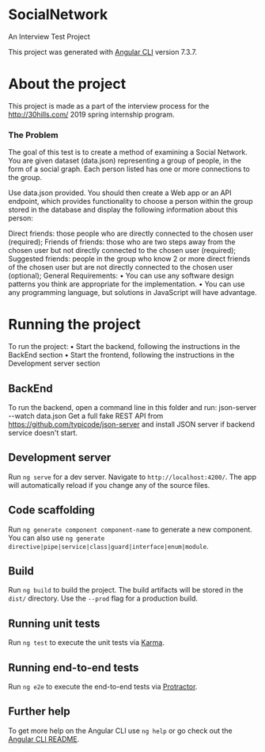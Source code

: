 # SocialNetwork

An Interview Test Project

This project was generated with [Angular CLI](https://github.com/angular/angular-cli) version 7.3.7.

# About the project

This project is made as a part of the interview process for the http://30hills.com/ 2019 spring internship program.

### The Problem 

The goal of this test is to create a method of examining a Social Network. You are given dataset (data.json) representing a group of people, in the form of a social graph. Each person listed has one or more connections to the group.

Use data.json provided. You should then create a Web app or an API endpoint, which provides functionality to choose a person within the group stored in the database and display the following information about this person:

Direct friends: those people who are directly connected to the chosen user (required);
Friends of friends: those who are two steps away from the chosen user but not directly connected to the chosen user (required);
Suggested friends: people in the group who know 2 or more direct friends of the chosen user but are not directly connected to the chosen user (optional);
General Requirements:
• You can use any software design patterns you think are appropriate for the implementation.
• You can use any programming language, but solutions in JavaScript will have advantage.

# Running the project

To run the project:
• Start the backend, following the instructions in the BackEnd section
• Start the frontend, following the instructions in the Development server section 

## BackEnd

To run the backend, open a command line in this folder and run: json-server --watch data.json 
Get a full fake REST API from https://github.com/typicode/json-server and install JSON server if backend service doesn't start.

## Development server

Run `ng serve` for a dev server. Navigate to `http://localhost:4200/`. The app will automatically reload if you change any of the source files.

## Code scaffolding

Run `ng generate component component-name` to generate a new component. You can also use `ng generate directive|pipe|service|class|guard|interface|enum|module`.

## Build

Run `ng build` to build the project. The build artifacts will be stored in the `dist/` directory. Use the `--prod` flag for a production build.

## Running unit tests

Run `ng test` to execute the unit tests via [Karma](https://karma-runner.github.io).

## Running end-to-end tests

Run `ng e2e` to execute the end-to-end tests via [Protractor](http://www.protractortest.org/).

## Further help

To get more help on the Angular CLI use `ng help` or go check out the [Angular CLI README](https://github.com/angular/angular-cli/blob/master/README.md).
